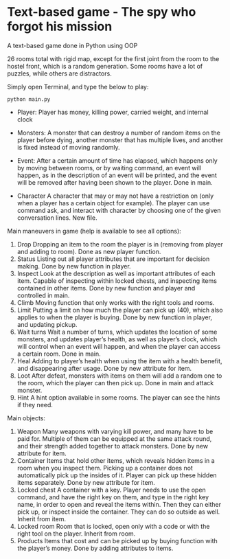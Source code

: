 # Text-based game - The spy who forgot his mission

A text-based game done in Python using OOP

26 rooms total with rigid map, except for the first joint from the room to the hostel front, which is a random generation. Some rooms have a lot of puzzles, while others are distractors.

Simply open Terminal, and type the below to play:

` python main.py `

* Player: Player has money, killing power, carried weight, and internal clock

* Monsters: A monster that can destroy a number of random items on the player before dying, another monster that has multiple lives, and another is fixed instead of moving randomly.

* Event:	After a certain amount of time has elapsed, which happens only by moving between rooms, or by waiting command, an event will happen, as in the description of an event will be printed, and the event will be removed after having been shown to the player. Done in main.

* Character	A character that may or may not have a restriction on (only when a player has a certain object for example). The player can use command ask, and interact with character by choosing one of the given conversation lines. New file.

Main maneuvers in game (help is available to see all options):
1.	Drop	Dropping an item to the room the player is in (removing from player and adding to room). Done as new player function.
2.	Status	Listing out all player attributes that are important for decision making. Done by new function in player.
3.	Inspect	Look at the description as well as important attributes of each item. Capable of inspecting within locked chests, and inspecting items contained in other items. Done by new function and player and controlled in main.
4. Climb	Moving function that only works with the right tools and rooms.
5.	Limit	Putting a limit on how much the player can pick up (40), which also applies to when the player is buying. Done by new function in player, and updating pickup.
6.	Wait turns	Wait a number of turns, which updates the location of some monsters, and updates player’s health, as well as player’s clock, which will control when an event will happen, and when the player can access a certain room. Done in main.
7.	Heal	Adding to player’s health when using the item with a health benefit, and disappearing after usage. Done by new attribute for item.
8. Loot	After defeat, monsters with items on them will add a random one to the room, which the player can then pick up. Done in main and attack monster.
9. Hint	A hint option available in some rooms. The player can see the hints if they need.

Main objects:
1.	Weapon	Many weapons with varying kill power, and many have to be paid for. Multiple of them can be equipped at the same attack round, and their strength added together to attack monsters. Done by new attribute for item.
2.	Container	Items that hold other items, which reveals hidden items in a room when you inspect them. Picking up a container does not automatically pick up the insides of it. Player can pick up these hidden items separately. Done by new attribute for item.
3.	Locked chest	A container with a key. Player needs to use the open command, and have the right key on them, and type in the right key name, in order to open and reveal the items within. Then they can either pick up, or inspect inside the container. They can do so outside as well. Inherit from item.
4.	Locked room	Room that is locked, open only with a code or with the right tool on the player. Inherit from room.
5.	Products	Items that cost and can be picked up by buying function with the player’s money. Done by adding attributes to items.



